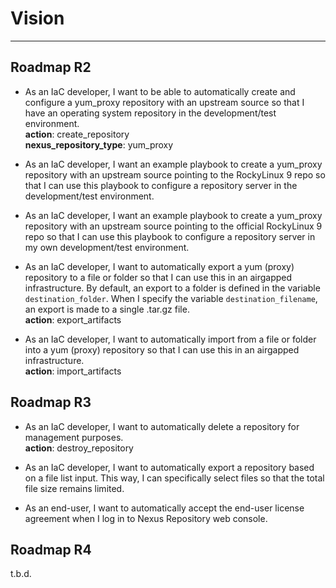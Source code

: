 # Vision


***

## Roadmap R2

- As an IaC developer, I want to be able to automatically create and configure a yum_proxy repository with an upstream source so that I have an operating system repository in the development/test environment.  
    **action**: create_repository  
    **nexus_repository_type**: yum_proxy

- As an IaC developer, I want an example playbook to create a yum_proxy repository with an upstream source pointing to the RockyLinux 9 repo so that I can use this playbook to configure a repository server in the development/test environment.

- As an IaC developer, I want an example playbook to create a yum_proxy repository with an upstream source pointing to the official RockyLinux 9 repo so that I can use this playbook to configure a repository server in my own development/test environment.

- As an IaC developer, I want to automatically export a yum (proxy) repository to a file or folder so that I can use this in an airgapped infrastructure. By default, an export to a folder is defined in the variable `destination_folder`. When I specify the variable `destination_filename`, an export is made to a single .tar.gz file.  
    **action**: export_artifacts 

- As an IaC developer, I want to automatically import from a file or folder into a yum (proxy) repository so that I can use this in an airgapped infrastructure.  
    **action**: import_artifacts 


## Roadmap R3

- As an IaC developer, I want to automatically delete a repository for management purposes.  
    **action**: destroy_repository

- As an IaC developer, I want to automatically export a repository based on a file list input. This way, I can specifically select files so that the total file size remains limited.

- As an end-user, I want to automatically accept the end-user license agreement when I log in to Nexus Repository web console.

## Roadmap R4
t.b.d.
